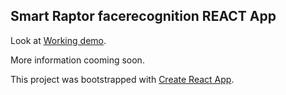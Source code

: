 ## Smart Raptor facerecognition REACT App


Look at [Working demo](https://smart-raptor.herokuapp.com/).

More information cooming soon.



This project was bootstrapped with [Create React App](https://github.com/facebookincubator/create-react-app).